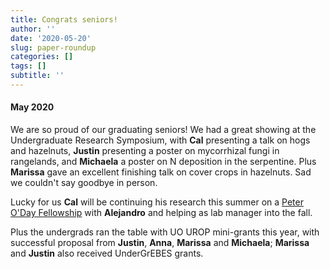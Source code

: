 ```yaml
---
title: Congrats seniors!
author: ''
date: '2020-05-20'
slug: paper-roundup
categories: []
tags: []
subtitle: ''
---
```

#### May 2020

We are so proud of our graduating seniors! We had a great showing at the Undergraduate Research Symposium, with **Cal** presenting a talk on hogs and hazelnuts, **Justin** presenting a poster on mycorrhizal fungi in rangelands, and **Michaela** a poster on N deposition in the serpentine. Plus **Marissa** gave an excellent finishing talk on cover crops in hazelnuts. Sad we couldn't say goodbye in person.

Lucky for us **Cal** will be continuing his research this summer on a [Peter O'Day Fellowship](https://urop.uoregon.edu/oday-fellowship/) with **Alejandro** and helping as lab manager into the fall. 

Plus the undergrads ran the table with UO UROP mini-grants this year, with successful proposal from **Justin**, **Anna**, **Marissa** and **Michaela**; **Marissa** and **Justin** also received UnderGrEBES grants.

<!--more-->

